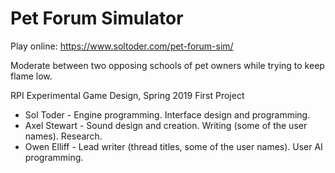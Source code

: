 # Pet Forum Simulator

Play online: https://www.soltoder.com/pet-forum-sim/

Moderate between two opposing schools of pet owners while trying to keep flame low.

RPI Experimental Game Design, Spring 2019 First Project

* Sol Toder - Engine programming. Interface design and programming.
* Axel Stewart - Sound design and creation. Writing (some of the user names). Research.
* Owen Elliff - Lead writer (thread titles, some of the user names). User AI programming.
